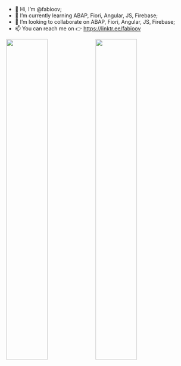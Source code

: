 - 👋 Hi, I’m @fabioov;
- 🌱 I’m currently learning ABAP, Fiori, Angular, JS, Firebase;
- 💞️ I’m looking to collaborate on ABAP, Fiori, Angular, JS, Firebase;
- 📫 You can reach me on 👉 https://linktr.ee/fabioov
 <img align="left" width="47%" src="https://github-readme-stats.vercel.app/api?username=fabioov&show_icons=true&theme=radical" />
 
 <img width="47%" src="https://github-readme-stats.vercel.app/api/top-langs/?username=fabioov&layout=compact"/><br>



